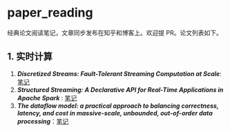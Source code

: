 # paper_reading
经典论文阅读笔记，文章同步发布在知乎和博客上。欢迎提 PR。论文列表如下。



## 1. 实时计算

1. ***Discretized Streams: Fault-Tolerant Streaming Computation at Scale***: [笔记](./realtime-compute/spark-streaming-overview.md) 
2. ***Structured Streaming: A Declarative API for Real-Time Applications in Apache Spark*** : [笔记](./realtime-compute/structured_streaming.md)
3. ***The dataflow model: a practical approach to balancing correctness, latency, and cost in massive-scale, unbounded, out-of-order data processing***：[笔记](./realtime-compute/Google_DataFlow.md)

